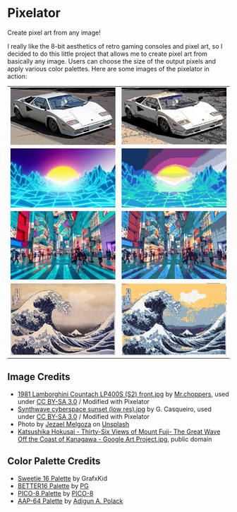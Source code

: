 # Pixelator
Create pixel art from any image!

I really like the 8-bit aesthetics of retro gaming consoles and pixel art, so I decided to do this little project that allows me to create pixel art from basically any image. Users can choose the size of the output pixels and apply various color palettes. Here are some images of the pixelator in action:

<table>
  <tr>
    <td><img src="https://github.com/thomasjenny/pixelator/blob/main/img/lamborghini_small.jpg" width="320"></td>
    <td><img src="https://github.com/thomasjenny/pixelator/blob/main/generated_images/lamborghini_pixelated.jpg" width="320"></td>
  </tr>
  <tr>
    <td><img src="https://github.com/thomasjenny/pixelator/blob/main/img/synthwave.jpg" width="320"></td>
    <td><img src="https://github.com/thomasjenny/pixelator/blob/main/generated_images/synthwave_pixelated.jpg" width="320"></td>
  </tr>
  <tr>
    <td><img src="https://github.com/thomasjenny/pixelator/blob/main/img/tokyo.jpg" width="320"></td>
    <td><img src="https://github.com/thomasjenny/pixelator/blob/main/generated_images/tokyo_pixelated.jpg" width="320"></td>
  </tr>
  <tr>
    <td><img src="https://github.com/thomasjenny/pixelator/blob/main/img/wave.jpg" width="320"></td>
    <td><img src="https://github.com/thomasjenny/pixelator/blob/main/generated_images/wave_pixelated.jpg" width="320"></td>
  </tr>
</table>

## Image Credits

* [1981 Lamborghini Countach LP400S (S2) front.jpg](https://commons.wikimedia.org/wiki/File:1981_Lamborghini_Countach_LP400S_(S2)_front.jpg) by [Mr.choppers](https://commons.wikimedia.org/wiki/User:Mr.choppers), used under [CC BY-SA 3.0](https://creativecommons.org/licenses/by-sa/3.0/deed.en) / Modified with Pixelator
* [Synthwave cyberspace sunset (low res).jpg](https://commons.wikimedia.org/wiki/File:Synthwave_cyberspace_sunset_(low_res).jpg) by G. Casqueiro, used under [CC BY-SA 3.0](https://creativecommons.org/licenses/by-sa/3.0/deed.en) / Modified with Pixelator
* Photo by [Jezael Melgoza](https://unsplash.com/de/@jezar?utm_content=creditCopyText&utm_medium=referral&utm_source=unsplash) on [Unsplash](https://unsplash.com/de/fotos/menschen-die-auf-der-strasse-in-der-nahe-von-gut-beleuchteten-gebauden-gehen-layMbSJ3YOE?utm_content=creditCopyText&utm_medium=referral&utm_source=unsplash)
* [Katsushika Hokusai - Thirty-Six Views of Mount Fuji- The Great Wave Off the Coast of Kanagawa - Google Art Project.jpg](https://commons.wikimedia.org/wiki/File:Katsushika_Hokusai_-_Thirty-Six_Views_of_Mount_Fuji-_The_Great_Wave_Off_the_Coast_of_Kanagawa_-_Google_Art_Project.jpg), public domain

## Color Palette Credits
* [Sweetie 16 Palette](https://lospec.com/palette-list/sweetie-16) by GrafxKid
* [BETTER16 Palette](https://lospec.com/palette-list/better16) by [PG](https://lospec.com/pg)
* [PICO-8 Palette](https://lospec.com/palette-list/pico-8) by [PICO-8](https://www.lexaloffle.com/pico-8.php)
* [AAP-64 Palette](https://lospec.com/palette-list/aap-64) by [Adigun A. Polack](https://lospec.com/adigunpolack)

